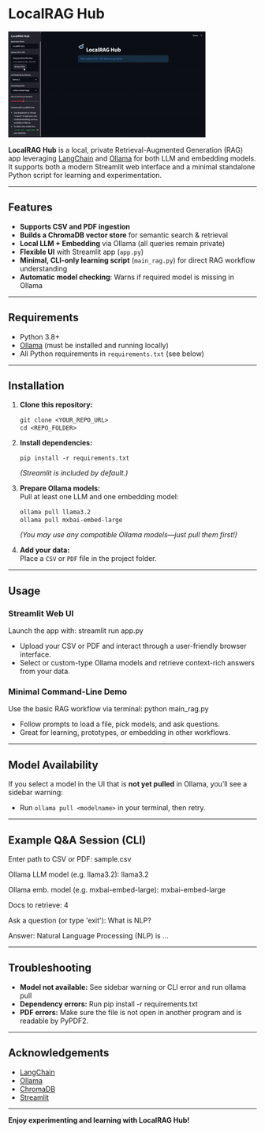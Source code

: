# LocalRAG Hub

![Demo](assets\LocalRAG-Hub-demo.gif)

**LocalRAG Hub** is a local, private Retrieval-Augmented Generation (RAG) app leveraging [LangChain](https://github.com/langchain-ai/langchain) and [Ollama](https://ollama.com/) for both LLM and embedding models.  
It supports both a modern Streamlit web interface and a minimal standalone Python script for learning and experimentation.

---

## Features

- **Supports CSV and PDF ingestion**
- **Builds a ChromaDB vector store** for semantic search & retrieval
- **Local LLM + Embedding** via Ollama (all queries remain private)
- **Flexible UI** with Streamlit app (`app.py`)
- **Minimal, CLI-only learning script** (`main_rag.py`) for direct RAG workflow understanding
- **Automatic model checking**: Warns if required model is missing in Ollama

---

## Requirements

- Python 3.8+
- [Ollama](https://ollama.com/) (must be installed and running locally)
- All Python requirements in `requirements.txt` (see below)

---

## Installation

1. **Clone this repository:**
    ```
    git clone <YOUR_REPO_URL>
    cd <REPO_FOLDER>
    ```

2. **Install dependencies:**
    ```
    pip install -r requirements.txt
    ```
    *(Streamlit is included by default.)*

3. **Prepare Ollama models:**  
   Pull at least one LLM and one embedding model:
    ```
    ollama pull llama3.2
    ollama pull mxbai-embed-large
    ```
   *(You may use any compatible Ollama models—just pull them first!)*

4. **Add your data:**  
   Place a `CSV` or `PDF` file in the project folder.

---

## Usage

### Streamlit Web UI

Launch the app with: streamlit run app.py

- Upload your CSV or PDF and interact through a user-friendly browser interface.
- Select or custom-type Ollama models and retrieve context-rich answers from your data.

### Minimal Command-Line Demo

Use the basic RAG workflow via terminal: python main_rag.py

- Follow prompts to load a file, pick models, and ask questions.
- Great for learning, prototypes, or embedding in other workflows.

---

## Model Availability

If you select a model in the UI that is **not yet pulled** in Ollama, you’ll see a sidebar warning:
- Run `ollama pull <modelname>` in your terminal, then retry.

---

## Example Q&A Session (CLI)

Enter path to CSV or PDF: sample.csv

Ollama LLM model (e.g. llama3.2): llama3.2

Ollama emb. model (e.g. mxbai-embed-large): mxbai-embed-large

Docs to retrieve: 4

Ask a question (or type 'exit'): What is NLP?

Answer: Natural Language Processing (NLP) is ...

---

## Troubleshooting

- **Model not available:** See sidebar warning or CLI error and run ollama pull <modelname>
- **Dependency errors:** Run pip install -r requirements.txt
- **PDF errors:** Make sure the file is not open in another program and is readable by PyPDF2.

---

## Acknowledgements

- [LangChain](https://github.com/langchain-ai/langchain)
- [Ollama](https://ollama.com/)
- [ChromaDB](https://www.trychroma.com/)
- [Streamlit](https://streamlit.io/)

---

**Enjoy experimenting and learning with LocalRAG Hub!**
  

